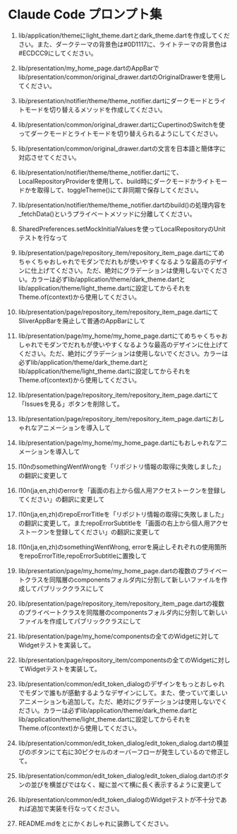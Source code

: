 # Claude Code プロンプト集
1. lib/application/themeにlight_theme.dartとdark_theme.dartを作成してください。また、ダークテーマの背景色は#0D1117に、ライトテーマの背景色は#ECDCC9にしてください。
2. lib/presentation/my_home_page.dartのAppBarでlib/presentation/common/original_drawer.dartのOriginalDrawerを使用してください。
3. lib/presentation/notifier/theme/theme_notifier.dartにダークモードとライトモードを切り替えるメソッドを作成してください。
4. lib/presentation/common/original_drawer.dartにCupertinoのSwitchを使ってダークモードとライトモードを切り替えられるようにしてください。
5. lib/presentation/common/original_drawer.dartの文言を日本語と簡体字に対応させてください。
6. lib/presentation/notifier/theme/theme_notifier.dartにて、LocalRepositoryProviderを使用して、build時にダークモードかライトモードかを取得して、toggleTheme()にて非同期で保存してください。
7. lib/presentation/notifier/theme/theme_notifier.dartのbuild()の処理内容を_fetchData()というプライベートメソッドに分離してください。
8. SharedPreferences.setMockInitialValuesを使ってLocalRepositoryのUnitテストを行なって
9. lib/presentation/page/repository_item/repository_item_page.dartにてめちゃくちゃおしゃれでモダンでだれもが使いやすくなるような最高のデザインに仕上げてください。ただ、絶対にグラデーションは使用しないでください。カラーは必ずlib/application/theme/dark_theme.dartとlib/application/theme/light_theme.dartに設定してからそれをTheme.of(context)から使用してください。
10. lib/presentation/page/repository_item/repository_item_page.dartにてSliverAppBarを廃止して普通のAppBarにして
11. lib/presentation/page/my_home/my_home_page.dartにてめちゃくちゃおしゃれでモダンでだれもが使いやすくなるような最高のデザインに仕上げてください。ただ、絶対にグラデーションは使用しないでください。カラーは必ずlib/application/theme/dark_theme.dartとlib/application/theme/light_theme.dartに設定してからそれをTheme.of(context)から使用してください。
12. lib/presentation/page/repository_item/repository_item_page.dartにて「Issuesを見る」ボタンを削除して。
13. lib/presentation/page/repository_item/repository_item_page.dartにおしゃれなアニメーションを導入して
14. lib/presentation/page/my_home/my_home_page.dartにもおしゃれなアニメーションを導入して
15. l10nのsomethingWentWrongを「リポジトリ情報の取得に失敗しました」の翻訳に変更して
16. l10n(ja,en,zh)のerrorを「画面の右上から個人用アクセストークンを登録してください」の翻訳に変更して
17. l10n(ja,en,zh)のrepoErrorTitleを「リポジトリ情報の取得に失敗しました」の翻訳に変更して。またrepoErrorSubtitleを「画面の右上から個人用アクセストークンを登録してください」の翻訳に変更して
18.  l10n(ja,en,zh)のsomethingWentWrong, errorを廃止しそれぞれの使用箇所をrepoErrorTitle,repoErrorSubtitleに置換して
19. lib/presentation/page/my_home/my_home_page.dartの複数のプライベートクラスを同階層のcomponentsフォルダ内に分割して新しいファイルを作成してパブリッククラスにして
20. lib/presentation/page/repository_item/repository_item_page.dartの複数のプライベートクラスを同階層のcomponentsフォルダ内に分割して新しいファイルを作成してパブリッククラスにして
21. lib/presentation/page/my_home/componentsの全てのWidgetに対してWidgetテストを実装して。
22. lib/presentation/page/repository_item/componentsの全てのWidgetに対してWidgetテストを実装して。
23. lib/presentation/common/edit_token_dialogのデザインをもっとおしゃれでモダンで誰もが感動するようなデザインにして。また、使っていて楽しいアニメーションも追加して。ただ、絶対にグラデーションは使用しないでください。カラーは必ずlib/application/theme/dark_theme.dartとlib/application/theme/light_theme.dartに設定してからそれをTheme.of(context)から使用してください。

24. lib/presentation/common/edit_token_dialog/edit_token_dialog.dartの横並びのボタンにて右に30ピクセルのオーバーフローが発生しているので修正して。

25. lib/presentation/common/edit_token_dialog/edit_token_dialog.dartのボタンの並びを横並びではなく、縦に並べて横に長く表示するように変更して

26. lib/presentation/common/edit_token_dialogのWidgetテストが不十分であれば追加で実装を行なってください。

27. README.mdをとにかくおしゃれに装飾してください。